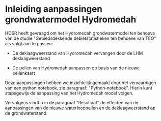 # Inleiding aanpassingen grondwatermodel Hydromedah 
HDSR heeft gevraagd om het Hydromedah grondwatermodel ten behoeve van de studie "Gebiedsdekkende debietstatistieken ten behoeve van TEO" 
als volgt aan te passen:

- De deklaagweerstand van Hydromedah vervangen door de LHM deklaagweerstand

- De peilen van Hydromedah aanpassen op basis van de nieuwe peilenkaart

Deze aanpassingen hebben we inzichtelijk gemaakt door het vervaardigen van een python notebook, zie paragraaf: "Python-notebook". 
Hierin kunt stapsgewijs de aanpassing van het Hydromedah model volgen.

Vervolgens vindt u in de paragraaf "Resultaat" de effecten van de aanpassingen van de nieuwe waterlooppeilen en de deklaagweerstand 
op de grondwaterstand.
